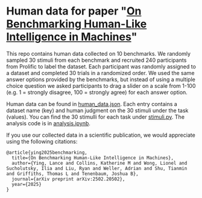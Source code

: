 # Human data for paper "[On Benchmarking Human-Like Intelligence in Machines](https://arxiv.org/abs/2502.20502)"

This repo contains human data collected on 10 benchmarks. We randomly sampled 30 stimuli from each benchmark and recruited 240 participants from Prolific to label the dataset. Each participant was randomly assigned to a dataset and completed 30 trials in a randomized order. We used the same answer options provided by the benchmarks, but instead of using a multiple choice question we asked participants to drag a slider on a scale from 1-100 (e.g. 1 = strongly disagree, 100 = strongly agree) for each answer option.

Human data can be found in [human_data.json](human_data.json). Each entry contains a dataset name (key) and human judgment on the 30 stimuli under the task (values). You can find the 30 stimulli for each task under [stimuli.py](stimuli.py). The analysis code is in [analysis.ipynb](analysis.ipynb).

If you use our collected data in a scientific publication, we would appreciate using the following citations:

```
@article{ying2025benchmarking,
  title={On Benchmarking Human-Like Intelligence in Machines},
  author={Ying, Lance and Collins, Katherine M and Wong, Lionel and Sucholutsky, Ilia and Liu, Ryan and Weller, Adrian and Shu, Tianmin and Griffiths, Thomas L and Tenenbaum, Joshua B},
  journal={arXiv preprint arXiv:2502.20502},
  year={2025}
}
```
